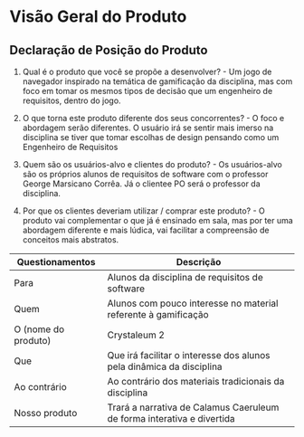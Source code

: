 # Visão Geral do Produto

## **Declaração de Posição do Produto**

1. Qual é o produto que você se propõe a desenvolver? - Um jogo de navegador inspirado na temática de gamificação da disciplina, mas com foco em tomar os mesmos tipos de decisão que um engenheiro de requisitos, dentro do jogo.

2. O que torna este produto diferente dos seus concorrentes? - O foco e abordagem serão diferentes. O usuário irá se sentir mais imerso na disciplina se tiver que tomar escolhas de design pensando como um Engenheiro de Requisitos

3. Quem são os usuários-alvo e clientes do produto? - Os usuários-alvo são os próprios alunos de requisitos de software com o professor George Marsicano Corrêa. Já o clientee PO será o professor da disciplina.

4. Por que os clientes deveriam utilizar / comprar este produto? - O produto vai complementar o que já é ensinado em sala, mas por ter uma abordagem diferente e mais lúdica, vai facilitar a compreensão de conceitos mais abstratos.

| Questionamentos     | Descrição                                                                                                                                      	|
| ------------------- | ------------------------------------------------------------------------------------------------------------------------------------------------|
| Para                | Alunos da disciplina de requisitos de software													|
| Quem                | Alunos com pouco interesse no material referente à gamificação											|
| O (nome do produto) | Crystaleum 2																	|
| Que                 | Que irá facilitar o interesse dos alunos pela dinâmica da disciplina										|
| Ao contrário        | Ao contrário dos materiais tradicionais da disciplina												|
| Nosso produto       | Trará a narrativa de Calamus Caeruleum de forma interativa e divertida										|
